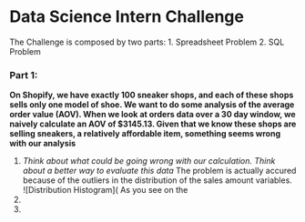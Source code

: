 # Data Science Intern Challenge
The Challenge is composed by two parts: 1. Spreadsheet Problem 2. SQL Problem
### Part 1:
**On Shopify, we have exactly 100 sneaker shops, and each of these shops sells only one model of shoe. We want to do some analysis of the average order value (AOV). When we look at orders data over a 30 day window, we naively calculate an AOV of $3145.13. Given that we know these shops are selling sneakers, a relatively affordable item, something seems wrong with our analysis**
1. *Think about what could be going wrong with our calculation. Think about a better way to evaluate this data*
The problem is actually accured because of the outliers in the distribution of the sales amount variables.
![Distribution Histogram](
As you see on the 
2.
3.
